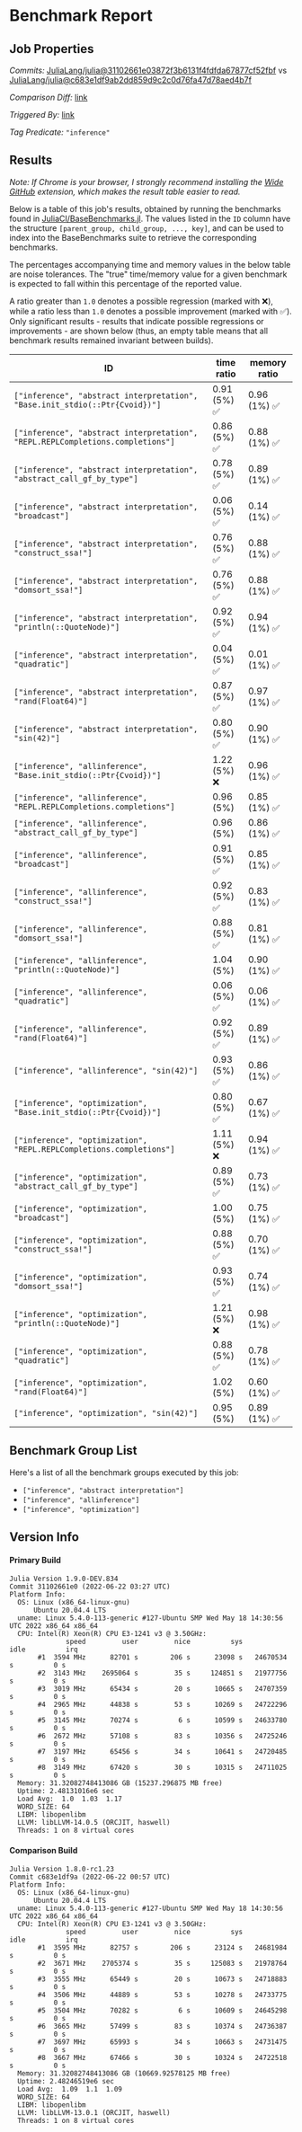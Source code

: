 # Benchmark Report

## Job Properties

*Commits:* [JuliaLang/julia@31102661e03872f3b6131f4fdfda67877cf52fbf](https://github.com/JuliaLang/julia/commit/31102661e03872f3b6131f4fdfda67877cf52fbf) vs [JuliaLang/julia@c683e1df9ab2dd859d9c2c0d76fa47d78aed4b7f](https://github.com/JuliaLang/julia/commit/c683e1df9ab2dd859d9c2c0d76fa47d78aed4b7f)

*Comparison Diff:* [link](https://github.com/JuliaLang/julia/compare/c683e1df9ab2dd859d9c2c0d76fa47d78aed4b7f..31102661e03872f3b6131f4fdfda67877cf52fbf)

*Triggered By:* [link](https://github.com/JuliaLang/julia/commit/31102661e03872f3b6131f4fdfda67877cf52fbf#commitcomment-76681367)

*Tag Predicate:* `"inference"`

## Results

*Note: If Chrome is your browser, I strongly recommend installing the [Wide GitHub](https://chrome.google.com/webstore/detail/wide-github/kaalofacklcidaampbokdplbklpeldpj?hl=en)
extension, which makes the result table easier to read.*

Below is a table of this job's results, obtained by running the benchmarks found in
[JuliaCI/BaseBenchmarks.jl](https://github.com/JuliaCI/BaseBenchmarks.jl). The values
listed in the `ID` column have the structure `[parent_group, child_group, ..., key]`,
and can be used to index into the BaseBenchmarks suite to retrieve the corresponding
benchmarks.

The percentages accompanying time and memory values in the below table are noise tolerances. The "true"
time/memory value for a given benchmark is expected to fall within this percentage of the reported value.

A ratio greater than `1.0` denotes a possible regression (marked with :x:), while a ratio less
than `1.0` denotes a possible improvement (marked with :white_check_mark:). Only significant results - results
that indicate possible regressions or improvements - are shown below (thus, an empty table means that all
benchmark results remained invariant between builds).

| ID | time ratio | memory ratio |
|----|------------|--------------|
| `["inference", "abstract interpretation", "Base.init_stdio(::Ptr{Cvoid})"]` | 0.91 (5%) :white_check_mark: | 0.96 (1%) :white_check_mark: |
| `["inference", "abstract interpretation", "REPL.REPLCompletions.completions"]` | 0.86 (5%) :white_check_mark: | 0.88 (1%) :white_check_mark: |
| `["inference", "abstract interpretation", "abstract_call_gf_by_type"]` | 0.78 (5%) :white_check_mark: | 0.89 (1%) :white_check_mark: |
| `["inference", "abstract interpretation", "broadcast"]` | 0.06 (5%) :white_check_mark: | 0.14 (1%) :white_check_mark: |
| `["inference", "abstract interpretation", "construct_ssa!"]` | 0.76 (5%) :white_check_mark: | 0.88 (1%) :white_check_mark: |
| `["inference", "abstract interpretation", "domsort_ssa!"]` | 0.76 (5%) :white_check_mark: | 0.88 (1%) :white_check_mark: |
| `["inference", "abstract interpretation", "println(::QuoteNode)"]` | 0.92 (5%) :white_check_mark: | 0.94 (1%) :white_check_mark: |
| `["inference", "abstract interpretation", "quadratic"]` | 0.04 (5%) :white_check_mark: | 0.01 (1%) :white_check_mark: |
| `["inference", "abstract interpretation", "rand(Float64)"]` | 0.87 (5%) :white_check_mark: | 0.97 (1%) :white_check_mark: |
| `["inference", "abstract interpretation", "sin(42)"]` | 0.80 (5%) :white_check_mark: | 0.90 (1%) :white_check_mark: |
| `["inference", "allinference", "Base.init_stdio(::Ptr{Cvoid})"]` | 1.22 (5%) :x: | 0.96 (1%) :white_check_mark: |
| `["inference", "allinference", "REPL.REPLCompletions.completions"]` | 0.96 (5%)  | 0.85 (1%) :white_check_mark: |
| `["inference", "allinference", "abstract_call_gf_by_type"]` | 0.96 (5%)  | 0.86 (1%) :white_check_mark: |
| `["inference", "allinference", "broadcast"]` | 0.91 (5%) :white_check_mark: | 0.85 (1%) :white_check_mark: |
| `["inference", "allinference", "construct_ssa!"]` | 0.92 (5%) :white_check_mark: | 0.83 (1%) :white_check_mark: |
| `["inference", "allinference", "domsort_ssa!"]` | 0.88 (5%) :white_check_mark: | 0.81 (1%) :white_check_mark: |
| `["inference", "allinference", "println(::QuoteNode)"]` | 1.04 (5%)  | 0.90 (1%) :white_check_mark: |
| `["inference", "allinference", "quadratic"]` | 0.06 (5%) :white_check_mark: | 0.06 (1%) :white_check_mark: |
| `["inference", "allinference", "rand(Float64)"]` | 0.92 (5%) :white_check_mark: | 0.89 (1%) :white_check_mark: |
| `["inference", "allinference", "sin(42)"]` | 0.93 (5%) :white_check_mark: | 0.86 (1%) :white_check_mark: |
| `["inference", "optimization", "Base.init_stdio(::Ptr{Cvoid})"]` | 0.80 (5%) :white_check_mark: | 0.67 (1%) :white_check_mark: |
| `["inference", "optimization", "REPL.REPLCompletions.completions"]` | 1.11 (5%) :x: | 0.94 (1%) :white_check_mark: |
| `["inference", "optimization", "abstract_call_gf_by_type"]` | 0.89 (5%) :white_check_mark: | 0.73 (1%) :white_check_mark: |
| `["inference", "optimization", "broadcast"]` | 1.00 (5%)  | 0.75 (1%) :white_check_mark: |
| `["inference", "optimization", "construct_ssa!"]` | 0.88 (5%) :white_check_mark: | 0.70 (1%) :white_check_mark: |
| `["inference", "optimization", "domsort_ssa!"]` | 0.93 (5%) :white_check_mark: | 0.74 (1%) :white_check_mark: |
| `["inference", "optimization", "println(::QuoteNode)"]` | 1.21 (5%) :x: | 0.98 (1%) :white_check_mark: |
| `["inference", "optimization", "quadratic"]` | 0.88 (5%) :white_check_mark: | 0.78 (1%) :white_check_mark: |
| `["inference", "optimization", "rand(Float64)"]` | 1.02 (5%)  | 0.60 (1%) :white_check_mark: |
| `["inference", "optimization", "sin(42)"]` | 0.95 (5%)  | 0.89 (1%) :white_check_mark: |

## Benchmark Group List

Here's a list of all the benchmark groups executed by this job:

- `["inference", "abstract interpretation"]`
- `["inference", "allinference"]`
- `["inference", "optimization"]`

## Version Info

#### Primary Build

```
Julia Version 1.9.0-DEV.834
Commit 31102661e0 (2022-06-22 03:27 UTC)
Platform Info:
  OS: Linux (x86_64-linux-gnu)
      Ubuntu 20.04.4 LTS
  uname: Linux 5.4.0-113-generic #127-Ubuntu SMP Wed May 18 14:30:56 UTC 2022 x86_64 x86_64
  CPU: Intel(R) Xeon(R) CPU E3-1241 v3 @ 3.50GHz: 
              speed         user         nice          sys         idle          irq
       #1  3594 MHz      82701 s        206 s      23098 s   24670534 s          0 s
       #2  3143 MHz    2695064 s         35 s     124851 s   21977756 s          0 s
       #3  3019 MHz      65434 s         20 s      10665 s   24707359 s          0 s
       #4  2965 MHz      44838 s         53 s      10269 s   24722296 s          0 s
       #5  3145 MHz      70274 s          6 s      10599 s   24633780 s          0 s
       #6  2672 MHz      57108 s         83 s      10356 s   24725246 s          0 s
       #7  3197 MHz      65456 s         34 s      10641 s   24720485 s          0 s
       #8  3149 MHz      67420 s         30 s      10315 s   24711025 s          0 s
  Memory: 31.32082748413086 GB (15237.296875 MB free)
  Uptime: 2.48131016e6 sec
  Load Avg:  1.0  1.03  1.17
  WORD_SIZE: 64
  LIBM: libopenlibm
  LLVM: libLLVM-14.0.5 (ORCJIT, haswell)
  Threads: 1 on 8 virtual cores

```

#### Comparison Build

```
Julia Version 1.8.0-rc1.23
Commit c683e1df9a (2022-06-22 00:57 UTC)
Platform Info:
  OS: Linux (x86_64-linux-gnu)
      Ubuntu 20.04.4 LTS
  uname: Linux 5.4.0-113-generic #127-Ubuntu SMP Wed May 18 14:30:56 UTC 2022 x86_64 x86_64
  CPU: Intel(R) Xeon(R) CPU E3-1241 v3 @ 3.50GHz: 
              speed         user         nice          sys         idle          irq
       #1  3595 MHz      82757 s        206 s      23124 s   24681984 s          0 s
       #2  3671 MHz    2705374 s         35 s     125083 s   21978764 s          0 s
       #3  3555 MHz      65449 s         20 s      10673 s   24718883 s          0 s
       #4  3506 MHz      44889 s         53 s      10278 s   24733775 s          0 s
       #5  3504 MHz      70282 s          6 s      10609 s   24645298 s          0 s
       #6  3665 MHz      57499 s         83 s      10374 s   24736387 s          0 s
       #7  3697 MHz      65993 s         34 s      10663 s   24731475 s          0 s
       #8  3667 MHz      67466 s         30 s      10324 s   24722518 s          0 s
  Memory: 31.32082748413086 GB (10669.92578125 MB free)
  Uptime: 2.48246519e6 sec
  Load Avg:  1.09  1.1  1.09
  WORD_SIZE: 64
  LIBM: libopenlibm
  LLVM: libLLVM-13.0.1 (ORCJIT, haswell)
  Threads: 1 on 8 virtual cores

```

